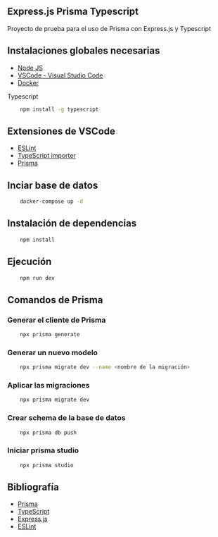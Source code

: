 ## Express.js Prisma Typescript 
Proyecto de prueba para el uso de Prisma con Express.js y Typescript

## Instalaciones globales necesarias
- [Node JS](https://nodejs.org/es/)
- [VSCode - Visual Studio Code](https://code.visualstudio.com/)
- [Docker](https://www.docker.com/)

Typescript
```bash
    npm install -g typescript
```

## Extensiones de VSCode
- [ESLint](https://marketplace.visualstudio.com/items?itemName=dbaeumer.vscode-eslint)
- [TypeScript importer](https://marketplace.visualstudio.com/items?itemName=pmneo.tsimporter)
- [Prisma](https://marketplace.visualstudio.com/items?itemName=Prisma.prisma)

## Inciar base de datos
```bash
    docker-compose up -d
```

## Instalación de dependencias
```bash
    npm install
```

## Ejecución
```bash
    npm run dev
```

## Comandos de Prisma

### Generar el cliente de Prisma
```bash
    npx prisma generate
```

### Generar un nuevo modelo
```bash
    npx prisma migrate dev --name <nombre de la migración>
```

### Aplicar las migraciones
```bash
    npx prisma migrate dev
```

### Crear schema de la base de datos
```bash
    npx prisma db push
```

### Iniciar prisma studio
```bash
    npx prisma studio
```



## Bibliografía
- [Prisma](https://www.prisma.io/)
- [TypeScript](https://www.typescriptlang.org/)
- [Express.js](https://expressjs.com/es/)
- [ESLint](https://eslint.org/)
